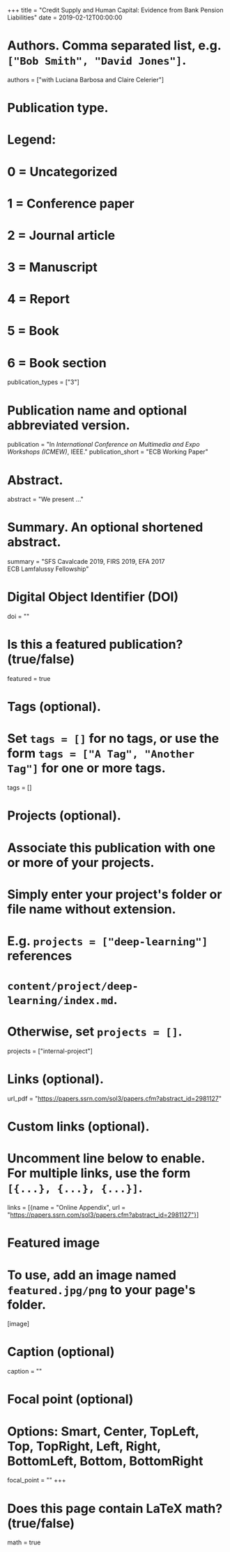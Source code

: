 +++
title = "Credit Supply and Human Capital: Evidence from Bank Pension Liabilities" 
date = 2019-02-12T00:00:00


# Authors. Comma separated list, e.g. `["Bob Smith", "David Jones"]`.
authors = ["with Luciana Barbosa and Claire Celerier"]


# Publication type.
# Legend:
# 0 = Uncategorized
# 1 = Conference paper
# 2 = Journal article
# 3 = Manuscript
# 4 = Report
# 5 = Book
# 6 = Book section
publication_types = ["3"]


# Publication name and optional abbreviated version.
publication = "In *International Conference on Multimedia and Expo Workshops (ICMEW)*, IEEE."
publication_short = "ECB Working Paper"


# Abstract.
abstract = "We present ..."

# Summary. An optional shortened abstract.
summary = "SFS Cavalcade 2019, FIRS 2019, EFA 2017 <br> ECB Lamfalussy Fellowship"


# Digital Object Identifier (DOI)
doi = ""

# Is this a featured publication? (true/false)
featured = true


# Tags (optional).
#   Set `tags = []` for no tags, or use the form `tags = ["A Tag", "Another Tag"]` for one or more tags.
tags = []


# Projects (optional).
#   Associate this publication with one or more of your projects.
#   Simply enter your project's folder or file name without extension.
#   E.g. `projects = ["deep-learning"]` references 
#   `content/project/deep-learning/index.md`.
#   Otherwise, set `projects = []`.
projects = ["internal-project"]


# Links (optional).
url_pdf = "https://papers.ssrn.com/sol3/papers.cfm?abstract_id=2981127" 


# Custom links (optional).

#   Uncomment line below to enable. For multiple links, use the form `[{...}, {...}, {...}]`.
links = [{name = "Online Appendix", url = "https://papers.ssrn.com/sol3/papers.cfm?abstract_id=2981127"}]


# Featured image
# To use, add an image named `featured.jpg/png` to your page's folder. 
[image]
  # Caption (optional)
  caption = ""

  # Focal point (optional)
  # Options: Smart, Center, TopLeft, Top, TopRight, Left, Right, BottomLeft, Bottom, BottomRight
  focal_point = ""
+++


# Does this page contain LaTeX math? (true/false)
math = true
